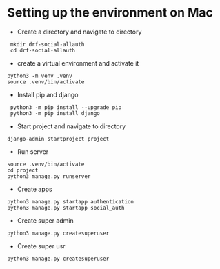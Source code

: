# Setting up the environment on Mac
- Create a directory  and navigate to directory
```
 mkdir drf-social-allauth
 cd drf-social-allauth
```
- create a virtual environment and activate it
```
python3 -m venv .venv
source .venv/bin/activate
```
- Install pip and django
```
 python3 -m pip install --upgrade pip
 python3 -m pip install django
```
- Start project and navigate to directory
```
django-admin startproject project
```
- Run server
```
source .venv/bin/activate
cd project
python3 manage.py runserver
```
- Create apps
```
python3 manage.py startapp authentication
python3 manage.py startapp social_auth
```

- Create super admin
```
python3 manage.py createsuperuser
```

- Create super usr
```
python3 manage.py createsuperuser
```
